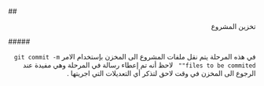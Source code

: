 ﻿\## <div dir=rtl> تخزين المشروع </div>

\##### <div dir=rtl> في هذه المرحلة يتم نقل ملفات المشروع الى المخزن بإستخدام  الامر `git commit -m "files to be commited" ` لاحظ أنه تم إعطاء رسالة في المرحلة  وهي مفيدة عند الرجوع الى المخزن في  وقت لاحق لتذكر أي التعديلات التي اجريتها .</div>
